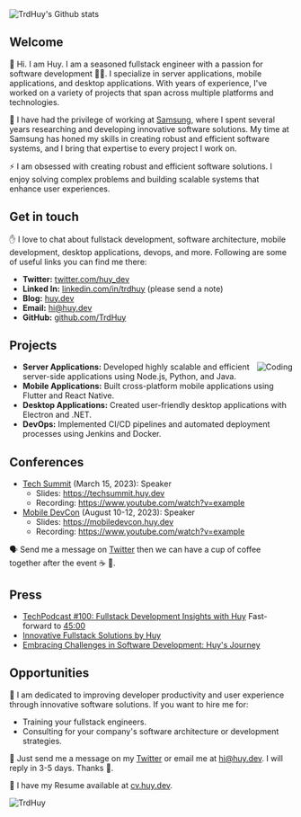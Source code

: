 <img src="https://github-readme-stats.vercel.app/api?username=TrdHuy&show_icons=true&count_private=true&theme=transparent&include_all_commits=true" alt="TrdHuy's Github stats" />

## Welcome

👋 Hi. I am Huy. I am a seasoned fullstack engineer with a passion for software development 🧑‍💻. I specialize in server applications, mobile applications, and desktop applications. With years of experience, I've worked on a variety of projects that span across multiple platforms and technologies.

🚀 I have had the privilege of working at [Samsung](https://www.samsung.com/), where I spent several years researching and developing innovative software solutions. My time at Samsung has honed my skills in creating robust and efficient software systems, and I bring that expertise to every project I work on.

⚡️ I am obsessed with creating robust and efficient software solutions. I enjoy solving complex problems and building scalable systems that enhance user experiences. 

## Get in touch

✋ I love to chat about fullstack development, software architecture, mobile development, desktop applications, devops, and more. Following are some of useful links you can find me there:

- **Twitter:** [twitter.com/huy_dev](https://twitter.com/huy_dev)
- **Linked In:** [linkedin.com/in/trdhuy](https://www.linkedin.com/in/trdhuy) (please send a note)
- **Blog:** [huy.dev](https://huy.dev)
- **Email:** <hi@huy.dev>
- **GitHub:** [github.com/TrdHuy](https://github.com/TrdHuy)

## Projects
<img align="right" alt="Coding" src="https://github-readme-stats.vercel.app/api/top-langs/?username=TrdHuy&layout=compact&show_icons=true&count_private=true&theme=transparent&hide=javascript,html" alt="Top langs" />

- **Server Applications:** Developed highly scalable and efficient server-side applications using Node.js, Python, and Java.
- **Mobile Applications:** Built cross-platform mobile applications using Flutter and React Native.
- **Desktop Applications:** Created user-friendly desktop applications with Electron and .NET.
- **DevOps:** Implemented CI/CD pipelines and automated deployment processes using Jenkins and Docker.


## Conferences

- [Tech Summit](https://techsummit.com/) (March 15, 2023): Speaker
  - Slides: <https://techsummit.huy.dev>
  - Recording: <https://www.youtube.com/watch?v=example>
- [Mobile DevCon](https://mobiledevcon.com/) (August 10-12, 2023): Speaker
  - Slides: <https://mobiledevcon.huy.dev>
  - Recording: <https://www.youtube.com/watch?v=example>

🗣 Send me a message on [Twitter](https://twitter.com/huy_dev) then we can have a cup of coffee together after the event ☕️ 🤗.

## Press

- [TechPodcast #100: Fullstack Development Insights with Huy](https://changelog.com/techpodcast/100/) Fast-forward to [45:00](https://cdn.changelog.com/uploads/techpodcast/100/techpodcast-100.mp3#t=2700)
- [Innovative Fullstack Solutions by Huy](https://techmagazine.com/innovative-fullstack-solutions-by-huy)
- [Embracing Challenges in Software Development: Huy's Journey](https://devstory.net/post/100-huy-fullstack-engineer)

## Opportunities

💼 I am dedicated to improving developer productivity and user experience through innovative software solutions. If you want to hire me for:

- Training your fullstack engineers.
- Consulting for your company's software architecture or development strategies.

📨 Just send me a message on my [Twitter](https://twitter.com/huy_dev) or email me at <hi@huy.dev>. I will reply in 3-5 days. Thanks 🥰.

👔 I have my Resume available at [cv.huy.dev](https://cv.huy.dev).

<p align="left"> <img src="https://komarev.com/ghpvc/?username=TrdHuy&label=Profile%20views&color=0e75b6&style=flat" alt="TrdHuy" /> </p>

